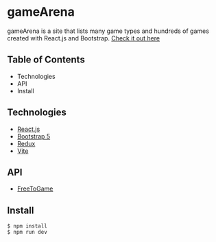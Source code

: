 # gameArena

gameArena is a site that lists many game types and hundreds of games created with React.js and Bootstrap. [Check it out here]()

## Table of Contents

- Technologies
- API
- Install

## Technologies

- [React.js](https://react.dev/)
- [Bootstrap 5](https://react-bootstrap.netlify.app/)
- [Redux](https://redux.js.org/)
- [Vite](https://vitejs.dev/)

## API

- [FreeToGame](https://www.freetogame.com/api-doc)

## Install

```
$ npm install
$ npm run dev
```
